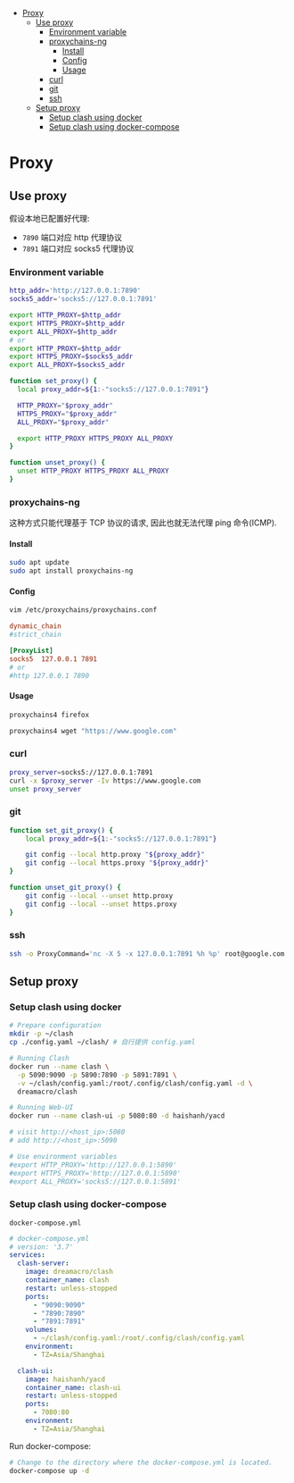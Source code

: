 <!-- vim-markdown-toc GFM -->

* [Proxy](#proxy)
    * [Use proxy](#use-proxy)
        * [Environment variable](#environment-variable)
        * [proxychains-ng](#proxychains-ng)
            * [Install](#install)
            * [Config](#config)
            * [Usage](#usage)
        * [curl](#curl)
        * [git](#git)
        * [ssh](#ssh)
    * [Setup proxy](#setup-proxy)
        * [Setup clash using docker](#setup-clash-using-docker)
        * [Setup clash using docker-compose](#setup-clash-using-docker-compose)

<!-- vim-markdown-toc -->

# Proxy

## Use proxy

假设本地已配置好代理:

- `7890` 端口对应 http 代理协议
- `7891` 端口对应 socks5 代理协议

### Environment variable

```sh
http_addr='http://127.0.0.1:7890'
socks5_addr='socks5://127.0.0.1:7891'

export HTTP_PROXY=$http_addr
export HTTPS_PROXY=$http_addr
export ALL_PROXY=$http_addr
# or
export HTTP_PROXY=$http_addr
export HTTPS_PROXY=$socks5_addr
export ALL_PROXY=$socks5_addr
```

```sh
function set_proxy() {
  local proxy_addr=${1:-"socks5://127.0.0.1:7891"}

  HTTP_PROXY="$proxy_addr"
  HTTPS_PROXY="$proxy_addr"
  ALL_PROXY="$proxy_addr"

  export HTTP_PROXY HTTPS_PROXY ALL_PROXY
}

function unset_proxy() {
  unset HTTP_PROXY HTTPS_PROXY ALL_PROXY
}
```

### proxychains-ng

这种方式只能代理基于 TCP 协议的请求, 因此也就无法代理 ping 命令(ICMP).

#### Install

```sh
sudo apt update
sudo apt install proxychains-ng
```

#### Config

```sh
vim /etc/proxychains/proxychains.conf
```

```conf
dynamic_chain
#strict_chain

[ProxyList]
socks5  127.0.0.1 7891
# or
#http 127.0.0.1 7890
```

#### Usage

```sh
proxychains4 firefox

proxychains4 wget "https://www.google.com"
```

### curl

```sh
proxy_server=socks5://127.0.0.1:7891
curl -x $proxy_server -Iv https://www.google.com
unset proxy_server
```

### git

```sh
function set_git_proxy() {
    local proxy_addr=${1:-"socks5://127.0.0.1:7891"}

    git config --local http.proxy "${proxy_addr}"
    git config --local https.proxy "${proxy_addr}"
}

function unset_git_proxy() {
    git config --local --unset http.proxy
    git config --local --unset https.proxy
}
```

### ssh

```sh
ssh -o ProxyCommand='nc -X 5 -x 127.0.0.1:7891 %h %p' root@google.com
```

## Setup proxy

### Setup clash using docker

```sh
# Prepare configuration
mkdir -p ~/clash
cp ./config.yaml ~/clash/ # 自行提供 config.yaml

# Running Clash
docker run --name clash \
  -p 5090:9090 -p 5890:7890 -p 5891:7891 \
  -v ~/clash/config.yaml:/root/.config/clash/config.yaml -d \
  dreamacro/clash

# Running Web-UI
docker run --name clash-ui -p 5080:80 -d haishanh/yacd

# visit http://<host_ip>:5080
# add http://<host_ip>:5090

# Use environment variables
#export HTTP_PROXY='http://127.0.0.1:5890'
#export HTTPS_PROXY='http://127.0.0.1:5890'
#export ALL_PROXY='socks5://127.0.0.1:5891'
```

### Setup clash using docker-compose

`docker-compose.yml`

```yaml
# docker-compose.yml
# version: '3.7'
services:
  clash-server:
    image: dreamacro/clash
    container_name: clash
    restart: unless-stopped
    ports:
      - "9090:9090"
      - "7890:7890"
      - "7891:7891"
    volumes:
      - ~/clash/config.yaml:/root/.config/clash/config.yaml
    environment:
      - TZ=Asia/Shanghai

  clash-ui:
    image: haishanh/yacd
    container_name: clash-ui
    restart: unless-stopped
    ports:
      - 7080:80
    environment:
      - TZ=Asia/Shanghai
```

Run docker-compose:

```sh
# Change to the directory where the docker-compose.yml is located.
docker-compose up -d
```
